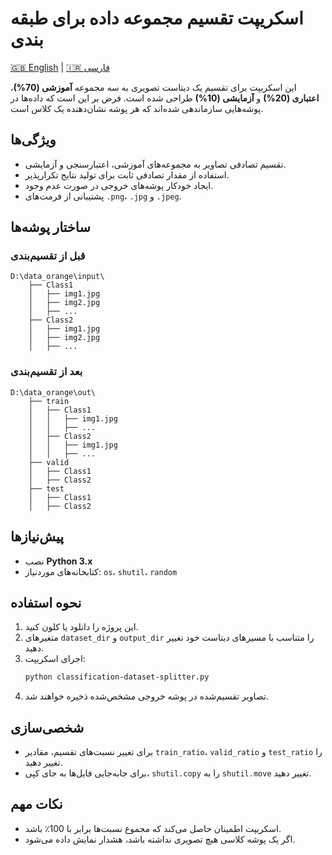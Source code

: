 # اسکریپت تقسیم مجموعه داده برای طبقه بندی

[🇬🇧 English](README.md) | [🇮🇷 فارسی](README.fa.md)

این اسکریپت برای تقسیم یک دیتاست تصویری به سه مجموعه **آموزشی (70%)**، **اعتباری (20%)** و **آزمایشی (10%)** طراحی شده است. فرض بر این است که داده‌ها در پوشه‌هایی سازماندهی شده‌اند که هر پوشه نشان‌دهنده یک کلاس است.

## ویژگی‌ها
- تقسیم تصادفی تصاویر به مجموعه‌های آموزشی، اعتبارسنجی و آزمایشی.
- استفاده از مقدار تصادفی ثابت برای تولید نتایج تکرارپذیر.
- ایجاد خودکار پوشه‌های خروجی در صورت عدم وجود.
- پشتیبانی از فرمت‌های `.png`، `.jpg` و `.jpeg`.

## ساختار پوشه‌ها
### قبل از تقسیم‌بندی
```
D:\data_orange\input\
    ├── Class1
    │   ├── img1.jpg
    │   ├── img2.jpg
    │   ├── ...
    ├── Class2
    │   ├── img1.jpg
    │   ├── img2.jpg
    │   ├── ...
```
### بعد از تقسیم‌بندی
```
D:\data_orange\out\
    ├── train
    │   ├── Class1
    │   │   ├── img1.jpg
    │   │   ├── ...
    │   ├── Class2
    │   │   ├── img1.jpg
    │   │   ├── ...
    ├── valid
    │   ├── Class1
    │   ├── Class2
    ├── test
    │   ├── Class1
    │   ├── Class2
```

## پیش‌نیازها
- نصب **Python 3.x**
- کتابخانه‌های موردنیاز: `os`، `shutil`، `random`

## نحوه استفاده
1. این پروژه را دانلود یا کلون کنید.
2. متغیرهای `dataset_dir` و `output_dir` را متناسب با مسیرهای دیتاست خود تغییر دهید.
3. اجرای اسکریپت:
   ```sh
   python classification-dataset-splitter.py
   ```
4. تصاویر تقسیم‌شده در پوشه خروجی مشخص‌شده ذخیره خواهند شد.

## شخصی‌سازی
- برای تغییر نسبت‌های تقسیم، مقادیر `train_ratio`، `valid_ratio` و `test_ratio` را تغییر دهید.
- برای جابه‌جایی فایل‌ها به جای کپی، `shutil.copy` را به `shutil.move` تغییر دهید.

## نکات مهم
- اسکریپت اطمینان حاصل می‌کند که مجموع نسبت‌ها برابر با 100٪ باشد.
- اگر یک پوشه کلاسی هیچ تصویری نداشته باشد، هشدار نمایش داده می‌شود.
